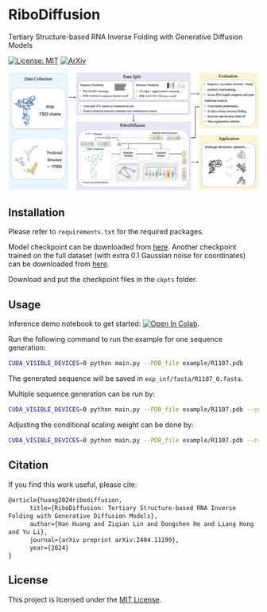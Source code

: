 # RiboDiffusion

Tertiary Structure-based RNA Inverse Folding with Generative Diffusion Models

[![License: MIT](https://img.shields.io/badge/License-MIT-yellow.svg)](https://github.com/ml4bio/RiboDiffusion/blob/main/LICENSE)
[![ArXiv](http://img.shields.io/badge/q.bio-arXiv%3A2404.11143-B31B1B.svg)](https://arxiv.org/abs/2404.11199)

![cover](fig/pipeline.png)

## Installation

Please refer to `requirements.txt` for the required packages.

Model checkpoint can be downloaded from [here](https://drive.google.com/drive/folders/10BNyCNjxGDJ4rEze9yPGPDXa73iu1skx?usp=drive_link).
Another checkpoint trained on the full dataset (with extra 0.1 Gaussian noise for coordinates) can be downloaded from [here](https://drive.google.com/file/d/1-IfWkLa5asu4SeeZAQ09oWm4KlpBMPmq/view?usp=sharing).

Download and put the checkpoint files in the `ckpts` folder.

## Usage

Inference demo notebook to get started: <a target="_blank" href="https://colab.research.google.com/drive/199D6B0FsIYf-gW-hfMEBCcKaai_hM_cU">
<img src="https://colab.research.google.com/assets/colab-badge.svg" alt="Open In Colab"/></a>.

Run the following command to run the example for one sequence generation:
```bash
CUDA_VISIBLE_DEVICES=0 python main.py --PDB_file example/R1107.pdb
```
The generated sequence will be saved in `exp_inf/fasta/R1107_0.fasta`.

Multiple sequence generation can be run by:
```bash
CUDA_VISIBLE_DEVICES=0 python main.py --PDB_file example/R1107.pdb --config.eval.n_samples 10
```

Adjusting the conditional scaling weight can be done by:
```bash
CUDA_VISIBLE_DEVICES=0 python main.py --PDB_file example/R1107.pdb --config.eval.n_samples 10 --config.eval.dynamic_threshold --config.eval.cond_scale 0.4
```

## Citation

If you find this work useful, please cite:

```
@article{huang2024ribodiffusion,
      title={RiboDiffusion: Tertiary Structure-based RNA Inverse Folding with Generative Diffusion Models}, 
      author={Han Huang and Ziqian Lin and Dongchen He and Liang Hong and Yu Li},
      journal={arXiv preprint arXiv:2404.11199},
      year={2024}
}
```

## License
This project is licensed under the [MIT License](LICENSE).